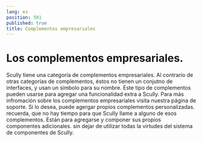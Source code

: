 ```yaml
---
lang: es
position: 501
published: true
title: Complementos empresariales
---
```


# Los complementos empresariales.

Scully tiene una categoría de complementos empresariales. Al contrario de otras categorías de complementos, éstos no tienen un conjutno de interfaces, y usan un símbolo para su nombre. Este tipo de complementos pueden usarse para agregar una funcionalidad extra a Scully.
Para más infromación sobre los complementos empresariales visita nuestra página de soporte. Si lo desea, puede agergar propios complementos personalizadas.
recuerda, que no hay tiempo para que Scully llame a alguno de esos complementos. Están para agregarse y componer sus propios componentes adicionales. sin dejar de utilizar todas la virtudes del sistema de componentes de Scully.
